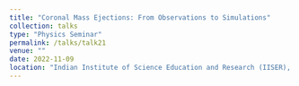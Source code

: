 ```yaml
---
title: "Coronal Mass Ejections: From Observations to Simulations"
collection: talks
type: "Physics Seminar"
permalink: /talks/talk21
venue: ""
date: 2022-11-09
location: "Indian Institute of Science Education and Research (IISER), Pune, India "
---
```

